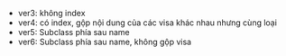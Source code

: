 - ver3: không index
- ver4: có index, gộp nội dung của các visa khác nhau nhưng cùng loại 
- ver5: Subclass phía sau name
- ver6: Subclass phía sau name, không gộp visa